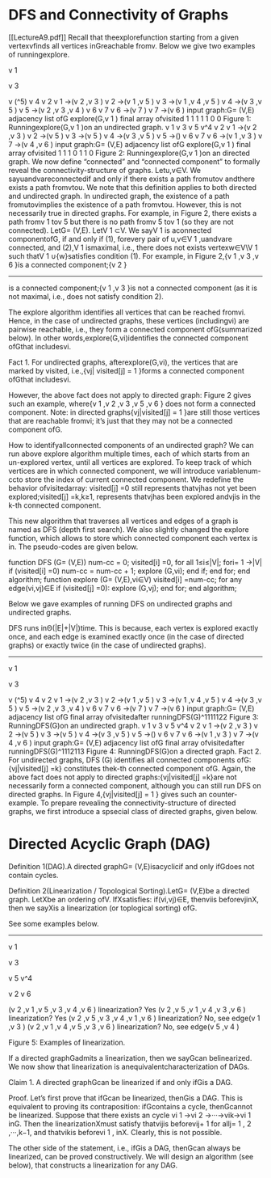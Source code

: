 # DFS and Connectivity of Graphs 
[[LectureA9.pdf]]
Recall that theexplorefunction starting from a given vertexvfinds all vertices inGreachable fromv. Below we give two examples of runningexplore. 

 v 1 

 v 3 

v (^5) v 4 v 2 v 1 →(v 2 ,v 3 ) v 2 →(v 1 ,v 5 ) v 3 →(v 1 ,v 4 ,v 5 ) v 4 →(v 3 ,v 5 ) v 5 →(v 2 ,v 3 ,v 4 ) v 6 v 7 v 6 →(v 7 ) v 7 →(v 6 ) input graph:G= (V,E) adjacency list ofG explore(G,v 1 ) final array ofvisited 1 1 1 1 1 0 0 Figure 1: Runningexplore(G,v 1 )on an undirected graph. v 1 v 3 v 5 v^4 v 2 v 1 →(v 2 ,v 3 ) v 2 →(v 5 ) v 3 →(v 5 ) v 4 →(v 3 ,v 5 ) v 5 →() v 6 v 7 v 6 →(v 1 ,v 3 ) v 7 →(v 4 ,v 6 ) input graph:G= (V,E) adjacency list ofG explore(G,v 1 ) final array ofvisited 1 1 1 0 1 1 0 Figure 2: Runningexplore(G,v 1 )on an directed graph. We now define “connected” and “connected component” to formally reveal the connectivity-structure of graphs. Letu,v∈V. We sayuandvareconnectedif and only if there exists a path fromutov andthere exists a path fromvtou. We note that this definition applies to both directed and undirected graph. In undirected graph, the existence of a path fromutovimplies the existence of a path fromvtou. However, this is not necessarily true in directed graphs. For example, in Figure 2, there exists a path fromv 1 tov 5 but there is no path fromv 5 tov 1 (so they are not connected). LetG= (V,E). LetV 1 ⊂V. We sayV 1 is aconnected componentofG, if and only if (1), forevery pair of u,v∈V 1 ,uandvare connected, and (2),V 1 ismaximal, i.e., there does not exists vertexw∈V\V 1 such thatV 1 ∪{w}satisfies condition (1). For example, in Figure 2,{v 1 ,v 3 ,v 6 }is a connected component;{v 2 } 

---

is a connected component;{v 1 ,v 3 }is not a connected component (as it is not maximal, i.e., does not satisfy condition 2). 

The explore algorithm identifies all vertices that can be reached fromvi. Hence, in the case of undirected graphs, these vertices (includingvi) are pairwise reachable, i.e., they form a connected component ofG(summarized below). In other words,explore(G,vi)identifies the connected component ofGthat includesvi. 

Fact 1. For undirected graphs, afterexplore(G,vi), the vertices that are marked by visited, i.e.,{vj| visited[j] = 1 }forms a connected component ofGthat includesvi. 

However, the above fact does not apply to directed graph: Figure 2 gives such an example, where{v 1 ,v 2 ,v 3 ,v 5 ,v 6 } does not form a connected component. Note: in directed graphs{vj|visited[j] = 1 }are still those vertices that are reachable fromvi; it’s just that they may not be a connected component ofG. 

How to identifyallconnected components of an undirected graph? We can run above explore algorithm multiple times, each of which starts from an un-explored vertex, until all vertices are explored. To keep track of which vertices are in which connected component, we will introduce variablenum-ccto store the index of current connected component. We redefine the behavior ofvisitedarray: visited[j] =0 still represents thatvjhas not yet been explored;visited[j] =k,k≥1, represents thatvjhas been explored andvjis in the k-th connected component. 

This new algorithm that traverses all vertices and edges of a graph is named as DFS (depth first search). We also slightly changed the explore function, which allows to store which connected component each vertex is in. The pseudo-codes are given below. 

 function DFS (G= (V,E)) num-cc = 0; visited[i] =0, for all 1≤i≤|V|; fori= 1 →|V| if (visited[i] =0) num-cc = num-cc + 1; explore (G,vi); end if; end for; end algorithm; function explore (G= (V,E),vi∈V) visited[i] =num-cc; for any edge(vi,vj)∈E if (visited[j] =0): explore (G,vj); end for; end algorithm; 

Below we gave examples of running DFS on undirected graphs and undirected graphs. 

DFS runs inΘ(|E|+|V|)time. This is because, each vertex is explored exactly once, and each edge is examined exactly once (in the case of directed graphs) or exactly twice (in the case of undirected graphs). 

---

 v 1 

 v 3 

v (^5) v 4 v 2 v 1 →(v 2 ,v 3 ) v 2 →(v 1 ,v 5 ) v 3 →(v 1 ,v 4 ,v 5 ) v 4 →(v 3 ,v 5 ) v 5 →(v 2 ,v 3 ,v 4 ) v 6 v 7 v 6 →(v 7 ) v 7 →(v 6 ) input graph:G= (V,E) adjacency list ofG final array ofvisitedafter runningDFS(G)^1111122 Figure 3: RunningDFS(G)on an undirected graph. v 1 v 3 v 5 v^4 v 2 v 1 →(v 2 ,v 3 ) v 2 →(v 5 ) v 3 →(v 5 ) v 4 →(v 3 ,v 5 ) v 5 →() v 6 v 7 v 6 →(v 1 ,v 3 ) v 7 →(v 4 ,v 6 ) input graph:G= (V,E) adjacency list ofG final array ofvisitedafter runningDFS(G)^1112113 Figure 4: RunningDFS(G)on a directed graph. Fact 2. For undirected graphs, DFS (G) identifies all connected components ofG: {vj|visited[j] =k} constitutes thek-th connected component ofG. Again, the above fact does not apply to directed graphs:{vj|visited[j] =k}are not necessarily form a connected component, although you can still run DFS on directed graphs. In Figure 4,{vj|visited[j] = 1 } gives such an counter-example. To prepare revealing the connectivity-structure of directed graphs, we first introduce a spsecial class of directed graphs, given below. 

# Directed Acyclic Graph (DAG) 

Definition 1(DAG).A directed graphG= (V,E)isacyclicif and only ifGdoes not contain cycles. 

Definition 2(Linearization / Topological Sorting).LetG= (V,E)be a directed graph. LetXbe an ordering ofV. IfXsatisfies: if(vi,vj)∈E, thenviis beforevjinX, then we sayXis a linearization (or toplogical sorting) ofG. 

See some examples below. 

---

 v 1 

 v 3 

 v 5 v^4 

 v 2 v 6 

 (v 2 ,v 1 ,v 5 ,v 3 ,v 4 ,v 6 ) linearization? Yes (v 2 ,v 5 ,v 1 ,v 4 ,v 3 ,v 6 ) linearization? Yes (v 2 ,v 5 ,v 3 ,v 4 ,v 1 ,v 6 ) linearization? No, see edge(v 1 ,v 3 ) (v 2 ,v 1 ,v 4 ,v 5 ,v 3 ,v 6 ) linearization? No, see edge(v 5 ,v 4 ) 

 Figure 5: Examples of linearization. 

If a directed graphGadmits a linearization, then we sayGcan belinearized. We now show that linearization is anequivalentcharacterization of DAGs. 

Claim 1. A directed graphGcan be linearized if and only ifGis a DAG. 

Proof. Let’s first prove that ifGcan be linearized, thenGis a DAG. This is equivalent to proving its contraposition: ifGcontains a cycle, thenGcannot be linearized. Suppose that there exists an cycle vi 1 →vi 2 →···→vik→vi 1 inG. Then the linearizationXmust satisfy thatvijis beforevij+ 1 for allj= 1 , 2 ,···,k−1, and thatvikis beforevi 1 , inX. Clearly, this is not possible. 

The other side of the statement, i.e., ifGis a DAG, thenGcan always be linearized, can be proved constructively. We will design an algorithm (see below), that constructs a linearization for any DAG. 

